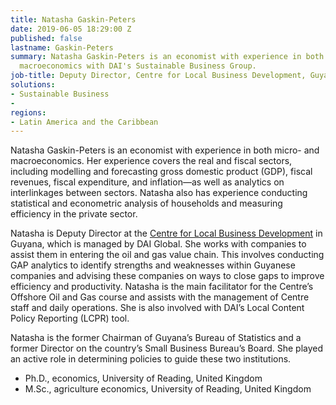 ```yaml
---
title: Natasha Gaskin-Peters
date: 2019-06-05 18:29:00 Z
published: false
lastname: Gaskin-Peters
summary: Natasha Gaskin-Peters is an economist with experience in both micro- and
  macroeconomics with DAI's Sustainable Business Group.
job-title: Deputy Director, Centre for Local Business Development, Guyana
solutions:
- Sustainable Business
- 
regions:
- Latin America and the Caribbean
---
```


Natasha Gaskin-Peters is an economist with experience in both micro- and macroeconomics. Her experience covers the real and fiscal sectors, including modelling and forecasting gross domestic product (GDP), fiscal revenues, fiscal expenditure, and inflation—as well as analytics on interlinkages between sectors. Natasha also has experience conducting statistical and econometric analysis of households and measuring efficiency in the private sector.

Natasha is Deputy Director at the [Centre for Local Business Development](https://clbdguyana.com/) in Guyana, which is managed by DAI Global. She works with companies to assist them in entering the oil and gas value chain. This involves conducting GAP analytics to identify strengths and weaknesses within Guyanese companies and advising these companies on ways to close gaps to improve efficiency and productivity. Natasha is the main facilitator for the Centre’s Offshore Oil and Gas course and assists with the management of Centre staff and daily operations. She is also involved with DAI’s Local Content Policy Reporting (LCPR) tool.

Natasha is the former Chairman of Guyana’s Bureau of Statistics and a former Director on the country’s Small Business Bureau’s Board. She played an active role in determining policies to guide these two institutions.

* Ph.D., economics, University of Reading, United Kingdom
* M.Sc., agriculture economics, University of Reading, United Kingdom